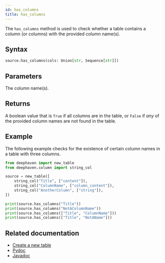 ```yaml
---
id: has_columns
title: has_columns
---
```


The `has_columns` method is used to check whether a table contains a column (or columns) with the provided column name(s).

## Syntax

```python syntax
source.has_columns(cols: Union[str, Sequence[str]])
```

## Parameters

<ParamTable>
<Param name="cols" type="Union[str, Sequence[str]]">

The column name(s).

</Param>
</ParamTable>

## Returns

A boolean value that is `True` if all columns are in the table, or `False` if _any_ of the provided column names are not found in the table.

## Example

The following example checks for the existence of certain column names in a table with three columns.

```python order=null
from deephaven import new_table
from deephaven.column import string_col

source = new_table([
    string_col("Title", ["content"]),
    string_col("ColumnName", ["column_content"]),
    string_col("AnotherColumn", ["string"]),
])

print(source.has_columns("Title"))
print(source.has_columns("NotAColumnName"))
print(source.has_columns(["Title", "ColumnName"]))
print(source.has_columns(["Title", "NotAName"]))
```

## Related documentation

- [Create a new table](../../../how-to-guides/new-table.md)
- [Pydoc](https://deephaven.io/core/pydoc/code/deephaven.table.html?highlight=meta#deephaven.table.Table.has_columns)
- [Javadoc](<https://deephaven.io/core/javadoc/io/deephaven/engine/table/Table.html#hasColumns()>)
